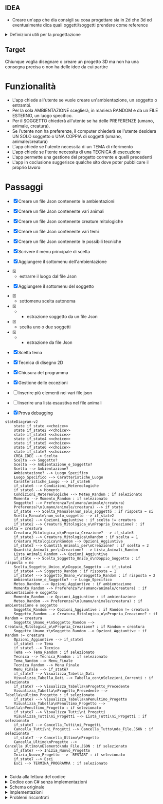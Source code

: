 ## IDEA
- Creare un'app che dia consigli su cosa progettare sia in 2d che 3d ed eventualmente dica quali oggetti/soggetti prendere come reference

<details>
<summary>Definizioni utili per la progettazione</summary>

- Quali elementi possono essere creati:
1. Ambienti
2. Oggetti
3. Soggetti

- I soggetti possono essere:
1. Persone
2. Creature
3. Animali

- In quali contesti possono essere rappresentati:
1. Fantasy
2. Horror
3. Steampank
4. Adventure
5. Sci-fi

- I disegni 2D possono essere realizzati con le seguenti tecniche:

1. Matita
2. Carboncino
3. Acquarelli
4. Tempere
5. Colori ad olio
6. Gessetti
</details>

## Target

Chiunque voglia disegnare o creare un progetto 3D ma non ha una consegna precisa o non ha delle idee da cui partire

# Funzionalità

- L'app chiede all'utente se vuole creare un'ambientazione, un soggetto o entrambi.
- Per la sola AMBIENTAZIONE sceglierà, in maniera RANDOM e da un FILE ESTERNO, un luogo specifico.
- Per il SOGGETTO chiederà all'utente se ha delle PREFERENZE (umano, animale, creatura).
- Se l'utente non ha preferenze, il computer chiederà se l'utente desidera UN SOLO soggetto o UNA COPPIA di soggetti (umano, animale/creatura)
- L'app chiede se l'utente necessita di un TEMA di riferimento
- L'app chiede se l'tente necessita di una TECNICA di esecuzione
- L'app permette una gestione del progetto corrente e quelli precedenti
- L'app in coclusione suggerisce qualche sito dove poter pubblicare il proprio lavoro

# Passaggi

- [X] Creare un file Json contenente le ambientazioni
- [X] Creare un file Json contenente vari animali
- [X] Creare un file Json contenente creature mitologiche
- [X] Creare un file Json contenente vari temi
- [X] Creare un file Json contenente le possibili tecniche
- [X] Scrivere il menu principale di scelta
- [X] Aggiungere il sottomenu dell'ambientazione
- [X] - estrarre il luogo dal file Json
- [X] Aggiungere il sottomenu del soggetto
- [X] - sottomenu scelta autonoma
- [X] - - estrazione soggetto da un file Json
- [X] - scelta uno o due soggetti
- [X] - - estrazione da file Json
- [X] Scelta tema
- [X] Tecnica di disegno 2D
- [X] Chiusura del programma
- [X] Gestione delle eccezioni
- [ ] Inserire più elementi nei vari file json
- [ ] Inserire una lista esaustiva nel file animali
- [X] Prova debugging


```mermaid
stateDiagram-v2
    state if_state <<choice>>
    state if_state2 <<choice>>
    state if_state3 <<choice>>
    state if_state4 <<choice>>
    state if_state5 <<choice>>
    state if_state6 <<choice>>
    state if_state7 <<choice>>
    CREA_IDEE --> Scelta
    Scelta --> Soggetto?
    Scelta --> Ambientazione_e_Soggetto?
    Scelta --> Ambientazione?
    Ambientazione? --> Luogo_Specifico
    Luogo_Specifico --> Caratteristiche_Luogo
    Caratteristiche_Luogo --> if_state6
    if_state6 --> Condizioni_Metereologiche
    if_state6 --> Momento
    Condizioni_Metereologiche --> Meteo_Random : if selezionato
    Momento --> Momento_Random : if selezionato 
    Soggetto? --> Preferenza?\n(umano/animale/creatura)
    Preferenza?\n(umano/animale/creatura) --> if_state
    if_state --> Scelta_Manuale\nun_solo_soggetto : if risposta = si
    Scelta_Manuale\nun_solo_soggetto --> if_state2
    if_state2 --> Opzioni_Aggiuntive : if scelta != creatura
    if_state2 --> Creatura_Mitologica_o\nPropria_Creazione? : if scelta = creatura
    Creatura_Mitologica_o\nPropria_Creazione? --> if_state3
    if_state3 --> Creatura_Mitologica\nRandom : if scelta = 1
    Creatura_Mitologica\nRandom --> Opzioni_Aggiuntive
    if_state3 --> Quantità_Animali_per\nCreazione? : if scelta = 2
    Quantità_Animali_per\nCreazione? --> Lista_Animali_Random
    Lista_Animali_Random --> Opzioni_Aggiuntive
    if_state --> Scelta_Soggetto_Unico_o\nDoppio_Soggetto : if risposta = no
    Scelta_Soggetto_Unico_o\nDoppio_Soggetto --> if_state4
    if_state4 --> Soggetto_Random : if risposta = 1
    if_state4 --> Soggetto_Umano_+\nSoggetto_Random : if risposta = 2
    Ambientazione_e_Soggetto? --> Luogo_Specifico
    Meteo_Random --> Opzioni_Aggiuntive : if ambientazione
    Momento_Random --> Preferenza?\n(umano/animale/creatura) : if ambientazione e soggetto
    Momento_Random --> Opzioni_Aggiuntive : if ambientazione
    Meteo_Random --> Preferenza?\n(umano/animale/creatura) : if ambientazione e soggetto
    Soggetto_Random --> Opzioni_Aggiuntive : if Random != creatura
    Soggetto_Random --> Creatura_Mitologica_o\nPropria_Creazione? : if Random = creatura
    Soggetto_Umano_+\nSoggetto_Random --> Creatura_Mitologica_o\nPropria_Creazione? : if Random = creatura
    Soggetto_Umano_+\nSoggetto_Random --> Opzioni_Aggiuntive : if Random != creatura
    Opzioni_Aggiuntive --> if_state5
    if_state5 --> Tema 
    if_state5 --> Tecnica 
    Tema --> Tema_Random : if selezionato
    Tecnica --> Tecnica_Random : if selezionato
    Tema_Random --> Menu_Finale
    Tecnica_Random --> Menu_Finale
    Menu_Finale --> if_state7
    if_state7 --> Visualizza_Tabella_Dati 
    Visualizza_Tabella_Dati --> Tabella_con\nSelezioni_Correnti : if selezionato
    if_state7 --> Visualizza_Tabella\nProgetto_Precedente 
    Visualizza_Tabella\nProgetto_Precedente --> Tabella\nUltimo_Progetto : if selezionato
    if_state7 --> Visualizza_Tabella\nPenultimo_Progetto 
    Visualizza_Tabella\nPenultimo_Progetto --> Tabella\nPenultimo_Progetto : if selezionato
    if_state7 --> Visualizza_Tutti\ni_Progetti 
    Visualizza_Tutti\ni_Progetti --> Lista_Tutti\ni_Progetti : if selezionato
    if_state7 --> Cancella_Tutti\ni_Progetti 
    Cancella_Tutti\ni_Progetti --> Cancella_Tutto\nda_File.JSON : if selezionato 
    if_state7 --> Cancella_Ultimo\nProgetto 
    Cancella_Ultimo\nProgetto --> Cancella_Ultimo\nElemento\nda_File.JSON : if selezionato
    if_state7 --> Inizia_Nuovo_Progetto 
    Inizia_Nuovo_Progetto -->  RESTART : if selezionato
    if_state7 --> Esci 
    Esci --> TERMINA_PROGRAMMA : if selezionato
    
```



</details>


<details>
<summary> Guida alla lettura del codice </summary>

 - Prima il commento , poi il codice a cui si riferisce
   - // scritti 3 tabs più a destra rispetto all'inizio del codice
     - 1 spazio tra // e il commento
 - Occasionalmente i commenti corti saranno scritti nella stessa linea di codice
   - // 1 tab più a destra della fine della linea di codice
 - Nomi variabili in camelCase
 - Nomi Metodi in PascalCase
 - 5 file json
 - Variabili e costanti vengono dichiarate all'inizio del blocco di codice (inteso come Main o specifico Metodo) con una cornice
 - I Metodi sono raggruppati tramite un commento scritto tutto maiuscolo e a inizio riga
   - Ogni metodo è separato da //---------------------------------
</details>

<details>
<summary> Codice con C# senza implementazioni </summary>

```C#
// Pacchetto esterno per poter usare i file JSON
using Newtonsoft.Json;
class Program  
{
    static void Main()
    {
        string scelta; // Variabili usate nel Main
    //-----------------//

                    // Puliamo la console
        Console.Clear();

                    // Titolo
        Console.WriteLine("IDEE PER ILLUSTRAZIONI\n");

        Avvertimenti();
        Proseguimento();
    
        MenuPrincipale();   // Metodo per visualizzare il primo menu di scelta

        Console.WriteLine("Vuoi un tema di riferimento? (s/n)");
        
        scelta = Console.ReadLine()!.ToLower().Trim();

        if (scelta == "s")
        {
            CaricaTema();   // Metodo per ottenere un tema
            Proseguimento();
        }
        else if (scelta == "n") Proseguimento();
        else Errore();

        Console.WriteLine("Il disegno è 2D (su carta) o 3D? Se su carta vuoi una tecnica di riferimento? (s/n)");

        scelta = Console.ReadLine()!.ToLower().Trim();

        if (scelta == "s")
        {
            CaricaTecnica(); 
            Proseguimento();
        }
        else if (scelta == "n") Proseguimento();
        else Errore();

        Conclusione();  // Metodo per chiudere il programma 
    }

// METODI PER LA FLUIDITÀ DEL CODICE---------------------------------------------------------------------------------------------

    static void Avvertimenti()
    {
        Console.WriteLine("REGOLE ED AVVERTIMENTI");
        Console.WriteLine("1.I nomi di animali, creature e temi saranno scritti in inglese per convenzione");
        Console.WriteLine("2.Se si fa un inserimento sbagliato l'opzione darà errore o/e verrà saltata");
    }
//----------------------------------------------------------------------------------------------------------------------------------
    static void Proseguimento()
    {
                    // Per permettere all'utente di proseguire al premere di untasto e cancellare a schermo le linee precedenti
        Console.WriteLine("\nPremere un tasto per proseguire...");
        Console.ReadKey();

        Console.Clear();
    }
//--------------------------------------------------------------------------------------------------------------------------------------
    static void Conclusione()
    {               
                    // Frasi di chiusura
        Console.WriteLine("Ora dovresti avere tutto l'occorrente per iniziare il tuo progetto");
        Console.WriteLine("Di seguito alcuni siti/app dove poter pubblicare le tue opere");
    }
//-------------------------------------------------------------------------------------------------------------------------------
    static void Errore()
    {
        Console.WriteLine("Opzione non valida");   // in caso di inserimento non previsto
    }

// METODI PER MENU E SOTTOMENU-------------------------------------------------------------------------------------------------------

    static void MenuPrincipale()
    {
        int scelta; //
    //--------------//

                    // Tre opzioni
        Console.WriteLine("Scegliere l'area principale di proprio interesse! (1/2/3)");
        Console.WriteLine("1.Ambiente");
        Console.WriteLine("2.Soggetto");
        Console.WriteLine("3.Ambiente e Soggetto");

        try
        {
            scelta = Convert.ToInt32(Console.ReadLine());

            switch (scelta)
            {
                case 1:
                    Console.Clear();
                    CaricaLuogo();  // Metodo per ottenere un luogo
                    Proseguimento();    // Metodo per pulire la console
                    break;

                case 2:
                    Console.Clear();
                    PreferenzaSoggetto();   // Metodo per scegliere il/i soggetto/i
                    break;

                case 3:
                    Console.Clear();
                    CaricaLuogo();
                    Proseguimento();
                    PreferenzaSoggetto();
                    break;

                default:
                    Errore();   // Metodo per segnalare una scelta inaspettata dal programma
                    Proseguimento();
                    MenuPrincipale();
                    break;
            }
        }
        catch (Exception ex)
        {
            Console.WriteLine("Si richiede l'inserimento di un numero");
            Console.WriteLine($"ERRORE NON TRATTATO: {ex.Message}");
            Proseguimento();
            MenuPrincipale();
        }
    }
//-----------------------------------------------------------------------------------------------------------------------------------
    static void PreferenzaSoggetto()
    {
        int scelta; //
    //--------------//

                    // Menu per la preferenza di soggetto
        Console.WriteLine("Scegliere tra le seguenti opzioni (1/2/3/4)");
        Console.WriteLine("1.Umano");
        Console.WriteLine("2.Animale");
        Console.WriteLine("3.Creatura");
        Console.WriteLine("4.Nessuna preferenza");

        try
        {
            scelta = Convert.ToInt32(Console.ReadLine()!.Trim());

            switch (scelta)
            {
                case 1:
                                // Se viene scelto umano non ci sono specifiche da consigliare
                    Proseguimento();
                    break;

                case 2:
                    Console.Clear();
                    CaricaAnimale();
                    Proseguimento();
                    break;

                case 3:
                    Console.Clear();
                    TipoCreatura();
                    break;

                case 4:
                    Proseguimento();
                    QuantitativoSoggetti();
                    break;

                default:
                    Errore();
                    Proseguimento();
                    PreferenzaSoggetto();
                    break;
            }
        }
        catch(Exception ex)
        {
            Console.WriteLine("Si richiede l'inserimento di un numero");
            Console.WriteLine($"ERRORE NON TRATTATO: {ex.Message}");
            Proseguimento();
            PreferenzaSoggetto();
        }
    }

// METODI PER SCELTE SPECIFICHE---------------------------------------------------------------------------------------------

    static void TipoCreatura()
    {
        string sceltaCreatura; //
    //-------------------------//

                    // Scelta tra una creatura mitologica e una propria creazione
        Console.WriteLine("Preferisci una creatura mitologica o inventarne una te? (m/i)");

        try
        {
            sceltaCreatura = Console.ReadLine()!.ToLower().Trim();

            if (sceltaCreatura == "m")  // restituiamo una creatura random
            {
                Console.Clear();
                            // Metodo per ottenere una creatura mitologica e Metodo per pulire la console
                CaricaCreaturaMitologica();
                Proseguimento();
            }
            else if (sceltaCreatura == "i") // restituiamo una lista di animali
            {
                Console.Clear();
                CaricaAnimali();
                Proseguimento();
            }
            else 
            {
                Errore();
                Proseguimento();
                TipoCreatura();
            }
        }
        catch (Exception ex)
        {
                        // Non preciso un messaggio perchè non sono a conoscenza di tipi di eccezioni per questa casistica
            Console.WriteLine($"ERRORE NON TRATTATO: {ex.Message}");
            Proseguimento();
            TipoCreatura();
        }
    }
//--------------------------------------------------------------------------------------------------------------------------------
    static void QuantitativoSoggetti()
    {
        string quantitativoSoggetti; //
    //-------------------------------//

        Console.WriteLine("Preferisci un soggetto unico o una coppia di soggetti? (u/c)");

                    // scelta quantità soggetti e relative casistiche 
        quantitativoSoggetti = Console.ReadLine()!.ToLower().Trim();

        if (quantitativoSoggetti == "u") SoggettoCasuale();
        
        else if (quantitativoSoggetti == "c")
        {
            Console.WriteLine("Il primo soggetto sarà umano il secondo sarà sorteggiato casualmente");

            Proseguimento();

            SoggettoCasuale();
        }
        else 
        {
            Errore();
            Proseguimento();
            QuantitativoSoggetti();
        }
    }

// METODI PER SCELTE RANDOM ------------------------------------------------------------------------------------------------------------------------------------
    static void SoggettoCasuale()
    {
        Random random = new Random(); //
        int soggettoRandom;           //
    //--------------------------------//

        soggettoRandom = random.Next(1, 4);

        switch(soggettoRandom)
        {
            case 1:
                Console.WriteLine("Il soggetto sarà umano");
                Proseguimento();
                break;

            case 2:
                CaricaAnimale();
                Proseguimento();
                break;

            case 3:
                TipoCreatura();
                Proseguimento();
                break;

            default:
                Errore();
                break;
        }
    }

// METODI CHE ESTRAPOLANO DEGLI OGGETTI DA SPECIFICI FILE JSON----------------------------------------------------------------------

    static void CaricaLuogo()
    {
        Random random = new Random(); //
        int indice;                   //
    //--------------------------------//

        try
        {
                        // Crezione un percorso tra il programma e il file dei luoghi
            string path = @"luoghi.json";
                        // Lettura dell'intero file tramite il percorso
            string json = File.ReadAllText(path);
                        // Deserializziamo il file json e lo assegnamo a un oggetto dinamico
            dynamic obj = JsonConvert.DeserializeObject(json)!;

                        // Generiamo un numero random compreso tra 0 (inizio del file) e la conta totale degli oggetti presenti nel file
            indice = random.Next(0,obj.Count);

                        // Scriviamo in console il luogo selezionato tramite indice, che corrisponde al numero random generato in precedenza
            Console.WriteLine("Il tuo luogo di riferimento sarà:");
            Console.WriteLine(obj[indice].luogo);
        }
        catch (Exception ex)
        {
            Console.WriteLine("Il file non esiste");
            Console.WriteLine($"{ex.Message} \n {ex.HResult} \n {ex.Data}");
            return;
        }
    }
//-------------------------------------------------------------------------------------------------------------------------------------
    static void CaricaAnimale()
    {   
        Random random = new Random(); //
        int indice;                   //
    //--------------------------------//

        try
        {
                        // Colleghiamo il file degli animali come abbiamo fatto per quello dei luoghi
            string path = @"animali.json";
            string json = File.ReadAllText(path);
            dynamic obj = JsonConvert.DeserializeObject(json)!;

                        // Il programma stampa un oggetto del file tramite indice scelto in maniera random
            indice = random.Next(0, obj.Count);

            Console.WriteLine("L'animale sarà:");
            Console.WriteLine(obj[indice].animale);
        }
        catch (Exception ex)
        {
            Console.WriteLine("Il file non esiste");
            Console.WriteLine($"{ex.Message} \n {ex.HResult} \n {ex.Data}");
            return;
        }
    }
//------------------------------------------------------------------------------------------------------------------------------------
    static void CaricaAnimali()
    {
        Random random = new Random();//
        int indice;                  //
        int quantitativoAnimali;     //
    //-------------------------------//

        Console.WriteLine("quanti animali vuoi usare per comporre la tua creatura?(2-5)");

                    // Scelta numero animali
        quantitativoAnimali = Convert.ToInt32(Console.ReadLine()!.Trim());

        Console.Clear();

        try
        {
                        // Colleghiamo il file degli animali come abbiamo fatto per quello dei luoghi
            string path = @"animali.json";
            string json = File.ReadAllText(path);
            dynamic obj = JsonConvert.DeserializeObject(json)!;

            Console.WriteLine("Gli animali saranno:");

                        // Ciclo per continuare a pescare un animale random per il quantitativo di volte scelto dall'utente
            for (int i = 1; i <= quantitativoAnimali ;i++ ) 
            {
                            // Il programma stampa un oggetto del file tramite indice scelto in maniera random
                indice = random.Next(0, obj.Count);
                Console.WriteLine(obj[indice].animale);
            }
        }
        catch (Exception ex)
        {
            Console.WriteLine("Il file non esiste");
            Console.WriteLine($"{ex.Message} \n {ex.HResult} \n {ex.Data}");
            return;
        }
    }
//------------------------------------------------------------------------------------------------------------------------------------
    static void CaricaCreaturaMitologica()
    {
        Random random = new Random(); //
        int indice;                   //
    //--------------------------------//

        try
        {
                        // Colleghiamo il file delle creature mitologiche 
            string path = @"creature.json";
            string json = File.ReadAllText(path);
            dynamic obj = JsonConvert.DeserializeObject(json)!;

                        // Il programma stampa un oggetto del file tramite indice scelto in maniera random
            indice = random.Next(0, obj.Count);

            Console.WriteLine("La creatura sarà:");
            Console.WriteLine(obj[indice].creatura);
        }
        catch (Exception ex)
        {
            Console.WriteLine("Il file non esiste");
            Console.WriteLine($"{ex.Message} \n {ex.HResult} \n {ex.Data}");
            return;
        }
    }
//------------------------------------------------------------------------------------------------------------------------------------
    static void CaricaTema()
    {
        Random random = new Random(); //
        int indice;                   //
    //--------------------------------//

        try
        {
                        // Collegamento a file dei temi
            string path = @"temi.json";
            string json = File.ReadAllText(path);
            dynamic obj = JsonConvert.DeserializeObject(json)!;

                        // Stampa di un oggetto del file tramite indice
            indice = random.Next(0, obj.Count);

            Console.WriteLine("Il tema sarà:");
            Console.WriteLine(obj[indice].tema);
        }
        catch (Exception ex)
        {
            Console.WriteLine("Il file non esiste");
            Console.WriteLine($"{ex.Message} \n {ex.HResult} \n {ex.Data}");
            return;
        }
    }
//------------------------------------------------------------------------------------------------------------------------------------
    static void CaricaTecnica()
    {
        Random random = new Random(); //
        int indice;                   //
    //--------------------------------//

        try
        {
                        // Collegamento a file delle tecniche
            string path = @"tecniche.json";
            string json = File.ReadAllText(path);
            dynamic obj = JsonConvert.DeserializeObject(json)!;

                        // Stampa di un oggetto del file tramite indice
            indice = random.Next(0, obj.Count);

            Console.WriteLine("La tecnica sarà:");
            Console.WriteLine(obj[indice].tecnica);
        }
        catch (Exception ex)
        {
            Console.WriteLine("Il file non esiste");
            Console.WriteLine($"{ex.Message} \n {ex.HResult} \n {ex.Data}");
            return;
        }
    }
}
```
</details>

<details>
<summary> Schema originale </summary>

```mermaid
stateDiagram-v2
    state if_state <<choice>>
    state if_state2 <<choice>>
    state if_state3 <<choice>>
    state if_state4 <<choice>>
    state if_state5 <<choice>>
    state if_state6 <<choice>>
    state if_state7 <<choice>>
    CREA_IDEE --> Scelta
    Scelta --> Soggetto?
    Scelta --> Ambientazione_e_Soggetto?
    Scelta --> Ambientazione?
    Ambientazione? --> Luogo_Specifico 
    Soggetto? --> Preferenza?\n(umano/animale/creatura)
    Preferenza?\n(umano/animale/creatura) --> if_state
    if_state --> Scelta_Manuale\nun_solo_soggetto : if risposta = si
    Scelta_Manuale\nun_solo_soggetto --> if_state6
    if_state6 --> Tema? : if scelta != creatura
    if_state6 --> Creatura_Mitologica_o\nPropria_Creazione? : if scelta = creatura
    Creatura_Mitologica_o\nPropria_Creazione? --> if_state7
    if_state7 --> Creatura_Mitologica\nRandom : if scelta = 1
    Creatura_Mitologica\nRandom --> Tema?
    if_state7 --> Quantità_Animali_per\nCreazione? : if scelta = 2
    Quantità_Animali_per\nCreazione? --> Lista_Animali_Random
    Lista_Animali_Random --> Tema?
    if_state --> Scelta_Soggetto_Unico_o\nDoppio_Soggetto : if risposta = no
    Scelta_Soggetto_Unico_o\nDoppio_Soggetto --> if_state2
    if_state2 --> Soggetto_Random : if risposta = 1
    if_state2 --> Soggetto_Umano_+\nSoggetto_Random : if risposta = 2
    Ambientazione_e_Soggetto? --> Luogo_Specifico
    Luogo_Specifico --> Tema? : if ambientazione
    Luogo_Specifico --> Preferenza?\n(umano/animale/creatura) : if ambientazione e soggetto
    Soggetto_Random --> Tema? : if Random != creatura
    Soggetto_Random --> Creatura_Mitologica_o\nPropria_Creazione? : if Random = creatura
    Soggetto_Umano_+\nSoggetto_Random --> Creatura_Mitologica_o\nPropria_Creazione? : if Random = creatura
    Soggetto_Umano_+\nSoggetto_Random --> Tema? : if Random != creatura
    Tema?--> if_state3
    if_state3 --> Tema_Random : if risposta = si
    if_state3 --> 2D_o_3D : if risposta = no
    2D_o_3D --> if_state4
    if_state4 --> Tecnica? : if risposta = 2D
    if_state4 --> FINE : if risposta = 3D
    Tema_Random --> 2D_o_3D
    Tecnica? --> if_state5
    if_state5 --> Tecnica_Random : if risposta = si
    if_state5 --> FINE : if risposta = no
    Tecnica_Random --> FINE
```

</details>

<details>
<summary> Implementazioni </summary>

- [X] Visione grafica con Spectre.Console
- [ ] Front End con Html e Css
- [ ] Stampa tabella finale con tutte le scelte
- [ ] Restart del ciclo a fine programma per più progetti
- [ ] Aggiunta opzioni come caratteristiche e personalità dei personaggi, materiali degli oggetti
- [X] Aggiunta caratteristiche dei luoghi (es meteo, orario);
- [ ] Migliorare il codice con più Metodi, in modo che le variabili inserite in essi siano richiamabili anche all'interno del Main (se possibile)
- [ ] Creare versione in inglese
- [ ] Link a siti esterni
- [ ] visualizzazione foto di esempio

</details>

<details>
<summary> Problemi riscontrati </summary>

-   <details>
    <summary> Risolti </summary>

    In Metodo CaricaAnimali il for non restituisce nulla

    ```C#
    for (int i = 1; i == quantitativoAnimali ;i++ ) 

    // soluzione    <= invece di ==
    ```

    Impossibilità di usare ReadKey invece di ReadLine per assegnare un char a una stringa

    ```C#
    string scelta; 
    scelta = Console.ReadKey();

    // soluzione    scelta = Console.ReadKey(true).KeyChar.ToString();       (true serve a non mostrare il carattere scritto dall'utente)
    ```

    Conversione da ReadKey a intero non gestisce nessun inserimento anche se giusto

    ```C#
    int quantitativoAnimali;
    quantitativoAnimali = int.Parse(Console.ReadKey(true).KeyChar);

    // soluzione quantitativoAnimali = int.Parse(Console.ReadKey(true).KeyChar.ToString());
    ```


    </details>

-   <details>
    <summary> Non risolti </summary>

    </details>



</details>